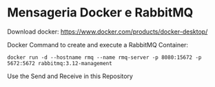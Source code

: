 # Mensageria Docker e RabbitMQ

Download docker: https://www.docker.com/products/docker-desktop/

Docker Command to create and execute a RabbitMQ Container:
```
docker run -d --hostname rmq --name rmq-server -p 8080:15672 -p 5672:5672 rabbitmq:3.12-management
```
Use the Send and Receive in this Repository

